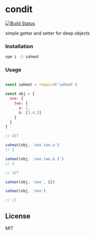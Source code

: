 # condit

[![Build Status](https://travis-ci.org/indatawetrust/sahmat.svg?branch=master)](https://travis-ci.org/indatawetrust/sahmat)

simple getter and setter for deep objects

### Installation

```sh
npm i -S sahmat
```

### Usage

```js

const sahmat = require('sahmat')

const obj = {
  one: {
    two: {
      a: 1,
      b: [3,4,5]
    }
  }
}

// GET

sahmat(obj, 'one.two.a')
// 1

sahmat(obj, 'one.two.b.2')
// 5

// SET

sahmat(obj, 'one', {})

sahmat(obj, 'one')

// {}

```

License
----

MIT
